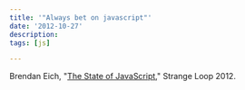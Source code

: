 ```yaml
---
title: '"Always bet on javascript"'
date: '2012-10-27'
description:
tags: [js]

---
```

Brendan Eich, "[The State of JavaScript](http://www.infoq.com/presentations/State-JavaScript)," Strange Loop 2012.
